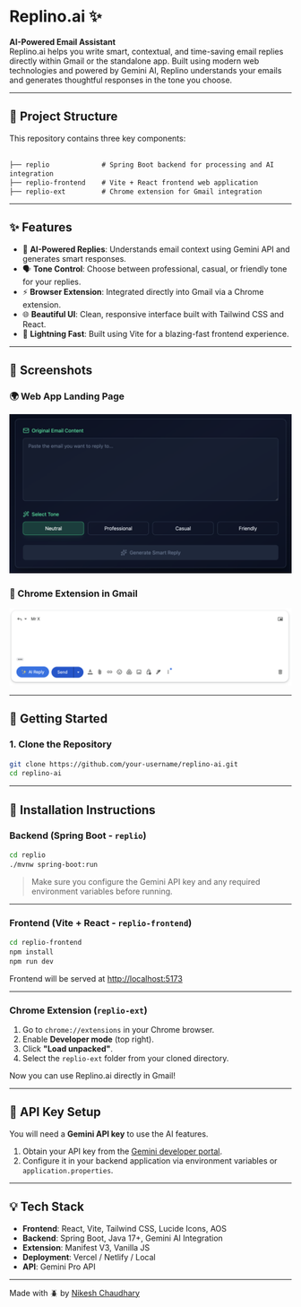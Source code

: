 # Replino.ai ✨

**AI-Powered Email Assistant**  
Replino.ai helps you write smart, contextual, and time-saving email replies directly within Gmail or the standalone app. Built using modern web technologies and powered by Gemini AI, Replino understands your emails and generates thoughtful responses in the tone you choose.

---

## 📁 Project Structure

This repository contains three key components:

```

├── replio             # Spring Boot backend for processing and AI integration
├── replio-frontend    # Vite + React frontend web application
├── replio-ext         # Chrome extension for Gmail integration

```

---

## ✨ Features

- 🤖 **AI-Powered Replies**: Understands email context using Gemini API and generates smart responses.
- 🗣️ **Tone Control**: Choose between professional, casual, or friendly tone for your replies.
- ⚡ **Browser Extension**: Integrated directly into Gmail via a Chrome extension.
- 🌐 **Beautiful UI**: Clean, responsive interface built with Tailwind CSS and React.
- 🚀 **Lightning Fast**: Built using Vite for a blazing-fast frontend experience.

---

## 📸 Screenshots

### 🌍 Web App Landing Page

![Landing Page](app-preview.png)

### 🧠 Chrome Extension in Gmail

![Extension](extension-preview.png)

---

## 🚀 Getting Started

### 1. Clone the Repository

```bash
git clone https://github.com/your-username/replino-ai.git
cd replino-ai
```

---

## 🔧 Installation Instructions

### Backend (Spring Boot - `replio`)

```bash
cd replio
./mvnw spring-boot:run
```

> Make sure you configure the Gemini API key and any required environment variables before running.

---

### Frontend (Vite + React - `replio-frontend`)

```bash
cd replio-frontend
npm install
npm run dev
```

Frontend will be served at [http://localhost:5173](http://localhost:5173)

---

### Chrome Extension (`replio-ext`)

1. Go to `chrome://extensions` in your Chrome browser.
2. Enable **Developer mode** (top right).
3. Click **"Load unpacked"**.
4. Select the `replio-ext` folder from your cloned directory.

Now you can use Replino.ai directly in Gmail!

---

## 🔐 API Key Setup

You will need a **Gemini API key** to use the AI features.

1. Obtain your API key from the [Gemini developer portal](https://makersuite.google.com/app).
2. Configure it in your backend application via environment variables or `application.properties`.

---

## 💡 Tech Stack

- **Frontend**: React, Vite, Tailwind CSS, Lucide Icons, AOS
- **Backend**: Spring Boot, Java 17+, Gemini AI Integration
- **Extension**: Manifest V3, Vanilla JS
- **Deployment**: Vercel / Netlify / Local
- **API**: Gemini Pro API

---

Made with 🪲 by [Nikesh Chaudhary](https://github.com/Nikeshchaudhary52494)
